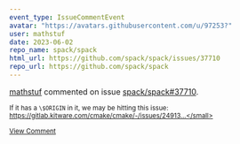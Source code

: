```yaml
---
event_type: IssueCommentEvent
avatar: "https://avatars.githubusercontent.com/u/97253?"
user: mathstuf
date: 2023-06-02
repo_name: spack/spack
html_url: https://github.com/spack/spack/issues/37710
repo_url: https://github.com/spack/spack
---
```


<a href='https://github.com/mathstuf' target='_blank'>mathstuf</a> commented on issue <a href='https://github.com/spack/spack/issues/37710' target='_blank'>spack/spack#37710</a>.

<small>If it has a `\$ORIGIN` in it, we may be hitting this issue: https://gitlab.kitware.com/cmake/cmake/-/issues/24913...</small>

<a href='https://github.com/spack/spack/issues/37710' target='_blank'>View Comment</a>